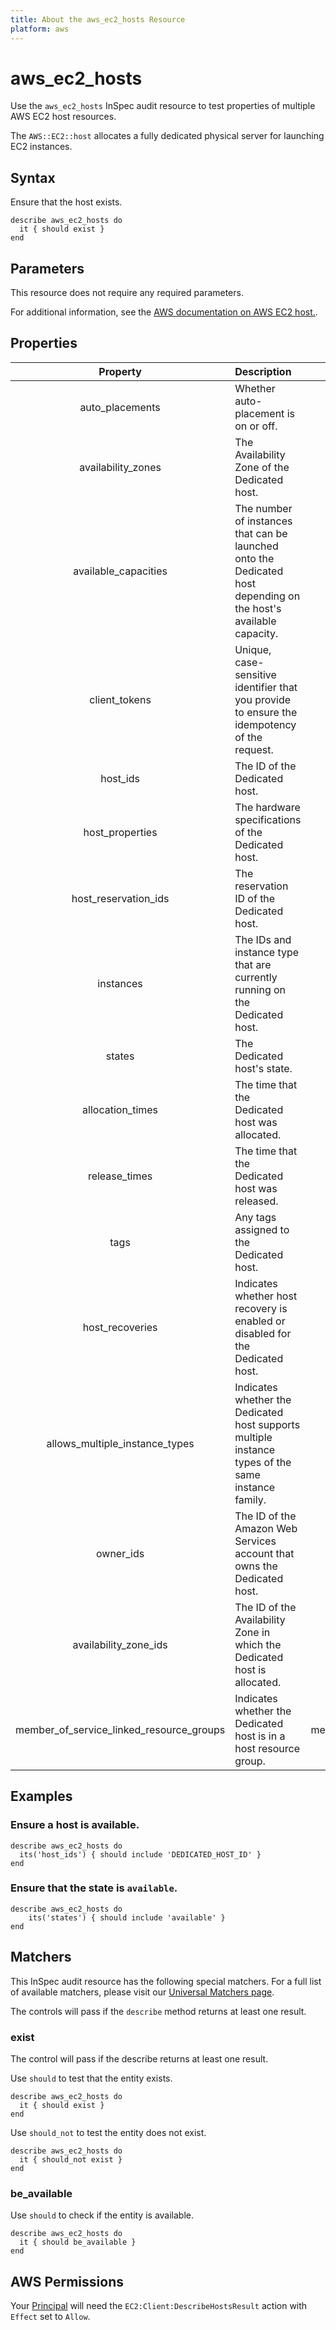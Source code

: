 ```yaml
---
title: About the aws_ec2_hosts Resource
platform: aws
---
```


# aws_ec2_hosts

Use the `aws_ec2_hosts` InSpec audit resource to test properties of multiple AWS EC2 host resources.

The `AWS::EC2::host` allocates a fully dedicated physical server for launching EC2 instances.

## Syntax

Ensure that the host exists.

    describe aws_ec2_hosts do
      it { should exist }
    end

## Parameters

This resource does not require any required parameters.

For additional information, see the [AWS documentation on AWS EC2 host.](https://docs.aws.amazon.com/AWSCloudFormation/latest/UserGuide/aws-resource-ec2-host.html).

## Properties

| Property  | Description | Field |
| :---: | :--- | :---: |
| auto_placements | Whether auto-placement is on or off. | auto_placement |
| availability_zones | The Availability Zone of the Dedicated host. | availability_zone |
| available_capacities | The number of instances that can be launched onto the Dedicated host depending on the host's available capacity. | available_instance_capacity |
| client_tokens | Unique, case-sensitive identifier that you provide to ensure the idempotency of the request. | client_token |
| host_ids | The ID of the Dedicated host. | host_id |
| host_properties | The hardware specifications of the Dedicated host. | host_properties |
| host_reservation_ids | The reservation ID of the Dedicated host. | host_reservation_id |
| instances | The IDs and instance type that are currently running on the Dedicated host. | instances |
| states | The Dedicated host's state. | state |
| allocation_times | The time that the Dedicated host was allocated. | allocation_time |
| release_times | The time that the Dedicated host was released. | release_time |
| tags | Any tags assigned to the Dedicated host. | tags |
| host_recoveries | Indicates whether host recovery is enabled or disabled for the Dedicated host. | host_recovery |
| allows_multiple_instance_types | Indicates whether the Dedicated host supports multiple instance types of the same instance family. | allows_multiple_instance_types |
| owner_ids | The ID of the Amazon Web Services account that owns the Dedicated host. | owner_id |
| availability_zone_ids | The ID of the Availability Zone in which the Dedicated host is allocated. | availability_zone_id |
| member_of_service_linked_resource_groups | Indicates whether the Dedicated host is in a host resource group. | member_of_service_linked_resource_group |

## Examples

### Ensure a host is available.

    describe aws_ec2_hosts do
      its('host_ids') { should include 'DEDICATED_HOST_ID' }
    end

### Ensure that the state is `available`.

    describe aws_ec2_hosts do
        its('states') { should include 'available' }
    end

## Matchers

This InSpec audit resource has the following special matchers. For a full list of available matchers, please visit our [Universal Matchers page](https://www.inspec.io/docs/reference/matchers/).

The controls will pass if the `describe` method returns at least one result.

### exist

The control will pass if the describe returns at least one result.

Use `should` to test that the entity exists.

    describe aws_ec2_hosts do
      it { should exist }
    end

Use `should_not` to test the entity does not exist.

    describe aws_ec2_hosts do
      it { should_not exist }
    end

### be_available

Use `should` to check if the entity is available.

    describe aws_ec2_hosts do
      it { should be_available }
    end

## AWS Permissions

Your [Principal](https://docs.aws.amazon.com/IAM/latest/UserGuide/intro-structure.html#intro-structure-principal) will need the `EC2:Client:DescribeHostsResult` action with `Effect` set to `Allow`.
